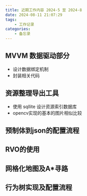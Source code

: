 ```yaml
---
title: 近期工作内容 2024-5 至 2024-8
date: 2024-08-11 21:07:29
tags: 
    - 工作记录
categories: 
    - 备忘录
---
```

## MVVM 数据驱动部分
- 设计数据绑定机制
- 封装相关代码
## 资源整理导出工具
- 使用 sqllite 设计资源索引数据库
- opencv实现的基本的图片相似比较
## 预制体到json的配置流程
## RVO的使用
## 网格化地图及A*寻路
## 行为树实现及配置流程